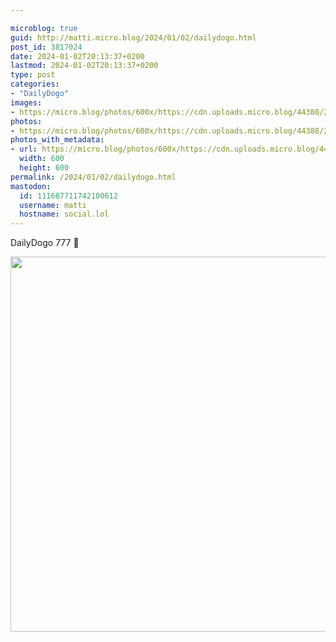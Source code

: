 ```yaml
---

microblog: true
guid: http://matti.micro.blog/2024/01/02/dailydogo.html
post_id: 3817024
date: 2024-01-02T20:13:37+0200
lastmod: 2024-01-02T20:13:37+0200
type: post
categories:
- "DailyDogo"
images:
- https://micro.blog/photos/600x/https://cdn.uploads.micro.blog/44388/2024/77c0a6f5e70f446f90b1cb8682e17604.jpg
photos:
- https://micro.blog/photos/600x/https://cdn.uploads.micro.blog/44388/2024/77c0a6f5e70f446f90b1cb8682e17604.jpg
photos_with_metadata:
- url: https://micro.blog/photos/600x/https://cdn.uploads.micro.blog/44388/2024/77c0a6f5e70f446f90b1cb8682e17604.jpg
  width: 600
  height: 600
permalink: /2024/01/02/dailydogo.html
mastodon:
  id: 111687711742100612
  username: matti
  hostname: social.lol
---
```

DailyDogo 777 🐶

<img src="https://micro.blog/photos/600x/https://blog.martin-haehnel.de/uploads/2024/77c0a6f5e70f446f90b1cb8682e17604.jpg" width="600" height="600" alt="" />
